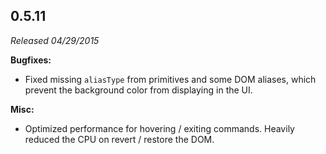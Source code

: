 ## 0.5.11

_Released 04/29/2015_

**Bugfixes:**

- Fixed missing `aliasType` from primitives and some DOM aliases, which prevent
  the background color from displaying in the UI.

**Misc:**

- Optimized performance for hovering / exiting commands. Heavily reduced the CPU
  on revert / restore the DOM.
